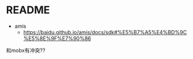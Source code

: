 # README

- amis 
    - https://baidu.github.io/amis/docs/sdk#%E5%B7%A5%E4%BD%9C%E5%8E%9F%E7%90%86

和mobx有冲突??